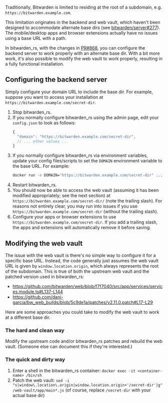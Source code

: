 Traditionally, Bitwarden is limited to residing at the root of a subdomain, e.g. `https://bitwarden.example.com`.

This limitation originates in the backend and web vault, which haven't been designed to accommodate alternate base dirs (see [bitwarden/server#277](/bitwarden/server/issues/277)). The mobile/desktop apps and browser extensions actually have no issues using a base URL with a path.

In bitwarden_rs, with the changes in [PR#868](../pull/868), you can configure the backend server to work properly with an alternate base dir. With a bit more work, it's also possible to modify the web vault to work properly, resulting in a fully functional installation.

## Configuring the backend server

Simply configure your domain URL to include the base dir. For example, suppose you want to access your installation at `https://bitwarden.example.com/secret-dir`.

1. Stop bitwarden_rs.
2. If you normally configure bitwarden_rs using the admin page, edit your `config.json` to look as follows:
    ```javascript
    {
      "domain": "https://bitwarden.example.com/secret-dir",
      // ... other values ...
    }
    ```
3. If you normally configure bitwarden_rs via environment variables, update your config files/scripts to set the `DOMAIN` environment variable to the base URL. For example:
   ```sh
   docker run -e DOMAIN="https://bitwarden.example.com/secret-dir" ...
   ```
4. Restart bitwarden_rs.
5. You should now be able to access the web vault (assuming it has been modified appropriately; see the next section) at `https://bitwarden.example.com/secret-dir/` (note the trailing slash). For reasons not entirely clear, you may run into issues if you use `https://bitwarden.example.com/secret-dir` (without the trailing slash).
6. Configure your apps or browser extensions to use `https://bitwarden.example.com/secret-dir`. If you add a trailing slash, the apps and extensions will automatically remove it before saving.

## Modifying the web vault

The issue with the web vault is there's no simple way to configure it for a specific base URL. Instead, the code generally just assumes the web vault URL is given by `window.location.origin`, which always represents the root of the subdomain. This is true of both the upstream web vault and the patched version used in bitwarden_rs:

* https://github.com/bitwarden/web/blob/f7f7040/src/app/services/services.module.ts#L137-L144
* https://github.com/dani-garcia/bw_web_builds/blob/5c9de1a/patches/v2.11.0.patch#L17-L29

Here are some approaches you could take to modify the web vault to work at a different base dir.

### The hard and clean way

Modify the upstream code and/or bitwarden_rs patches and rebuild the web vault. (Someone else can document this if they're interested.)

### The quick and dirty way

1. Enter a shell in the bitwarden_rs container: `docker exec -it <container-name> /bin/sh`
2. Patch the web vault: `sed -i "s|window\.location\.origin|window.location.origin+'/secret-dir'|g" /web-vault/app/main*.js` (of course, replace `/secret-dir` with your actual base dir)